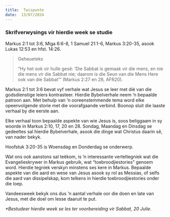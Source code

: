 ```yaml
---
title:  Twispunte
date:  13/07/2024
---
```


### Skrifverwysings vir hierdie week se studie
Markus 2:1 tot 3:6, Miga 6:6-8, 1 Samuel 21:1-6, Markus 3:20-35, asook Lukas 12:53 en hfst. 14:26.

> <p>Geheueteks</p>
> “Hy het ook vir hulle gesê: ‘Die Sabbat is gemaak vir die mens, en nie die mens vir die Sabbat nie; daarom is die Seun van die Mens Here ook van die Sabbat’” (Markus 2:27 en 28, AFR20).

Markus 2:1 tot 3:6 bevat vyf verhale wat Jesus se leer met dié van die godsdienstige leiers kontrasteer. Hierdie Bybelverhale neem ’n bepaalde patroon aan. Met behulp van ’n ooreenstemmende tema word elke opeenvolgende storie met die voorafgaande verbind. Boonop sluit die laaste verhaal by die eerste aan.

Elke verhaal toon bepaalde aspekte van wie Jesus is, soos beliggaam in sy woorde in Markus 2:10, 17, 20 en 28. Sondag, Maandag en Dinsdag se gedeeltes sal hierdie Bybelverhale, asook die dinge wat Christus daarin sê, van nader bekyk.

Hoofstuk 3:20-35 is Woensdag en Donderdag se onderwerp.

Wat ons ook aanstons sal teëkom, is ’n interessante verteltegniek wat die Evangelieskrywer in Markus gebruik, wat “toebroodjiestories” genoem word. Hierdie tegniek verskyn minstens ses kere in Markus. Bepaalde aspekte van die aard en wese van Jesus asook sy rol as Messias, of selfs die aard van dissipelskap, kom telkens in hierdie toebroodjiestories onder die loep.

Vandeesweek bekyk ons dus ’n aantal verhale oor die doen en late van Jesus, met die doel om lesse daaruit te put.

_*Bestudeer hierdie week se les ter voorbereiding vir Sabbat, 20 Julie._